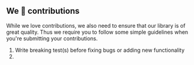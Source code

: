 We 💜 contributions
-------------------

While we love contributions, we also need to ensure that our library is of great quality. Thus we require you to follow some simple guidelines when you're submitting your contributions.

1. Write breaking test(s) before fixing bugs or adding new functionality
1. 
